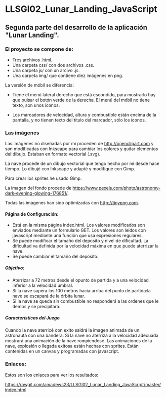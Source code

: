 # LLSGI02_Lunar_Landing_JavaScript
## Segunda parte del desarrollo de la aplicación "Lunar Landing". 

### El proyecto se compone de:
* Tres archivos .html. 
* Una carpeta css/ con dos archivos .css.
* Una carpeta js/ con un arcivo .js. 
* Una carpeta img/ que contiene diez imágenes en png.

La versión de móbil se diferencia:
  * Tiene el menú lateral derecho que está escondido, para mostrarlo hay que pulsar el botón verde de la derecha. El menú del móbil no tiene texto, son unos iconos.
    
  * Los marcadores de velocidad, altura y combustible están encima de la pantalla, y no tienen texto del título del marcador, sólo los iconos.

### Las imágenes
Las imágenes no diseñadas por mí proceden de http://openclipart.com y son modificadas con Inkscape para cambiar los colores y quitar elementos del dibujo. Estaban en formato vectorial (.svg).

La nave procede de un dibujo vectorial que tengo hecho por mi desde hace tiempo. Lo dibujé con Inkscape y adapté y modifiqué con Gimp. 

Para crear los sprites he usado Gimp. 

La imagen del fondo procede de https://www.pexels.com/photo/astronomy-dark-evening-glowing-176851/. 

Todas las imágenes han sido optimizadas con http://tinypng.com.  

 
#### Página de Configuración:
* Está  en la misma página index.html. Los valores modificados son enviados mediante un formulario GET. Los valores son leidos con javascript mediante una función que usa expresiones regulares.
* Se puede modificar  el tamaño del deposito y nivel de dificultad. La dificultad va definida por la velocidad máxima en que puede aterrizar la nave.
* Se puede cambiar el tamaño del deposito.
##### Objetivo:
* Aterrizar a 72 metros desde el opunto de partida y a una velocidad inferior a la velocidad umbral.
* Si la nave supera los 100 metros hacia arriba del punto de partida:la nave se escapará de la órbita lunar.
* Si la nave se queda sin combustible no responderá a las ordenes que le demos y se precipitará.
##### Características del Juego  
Cuando la nave aterricé con exito saldrá la imagen animada de un astronauta con una bandera.
Si la nave no aterriza a la velocidad adecuada mostrará una animación de la nave rompiendose.
Las animaciones de la nave, explosión o llegada exitosa están hechas con sprites. Están contenidas en un canvas y programadas con javascript.

### Enlaces:
Estos son los enlaces para ver los resultados:
  
  https://rawgit.com/amadews23/LLSGI02_Lunar_Landing_JavaScript/master/index.html



